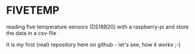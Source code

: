 # FIVETEMP
reading five temperature sensors (DS18B20) with a raspberry-pi and store the data in a csv-file

It is my first (real) repository here on github - let's see, how it works ;-)
